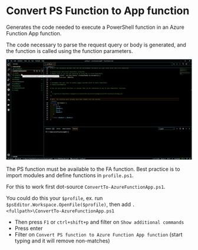 # Convert PS Function to App function

Generates the code needed to execute a PowerShell function in an Azure Function App function.

The code necessary to parse the request query or body is generated, and the function is called using the function parameters.

![Example](example1.gif)

The PS function must be available to the FA function. Best practice is to import modules and define functions in `profile.ps1`.

For this to work first dot-source `ConvertTo-AzureFunctionApp.ps1`.

You could do this your `$profile`, ex. run `$psEditor.Workspace.OpenFile($profile)`, then add `. <fullpath>\ConvertTo-AzureFunctionApp.ps1`

- Then press `F1` or `ctrl+shift+p` and filter on `Show additional commands`
- Press enter
- Filter on `Convert PS function to Azure Function App function` (start typing and it will remove non-matches)
